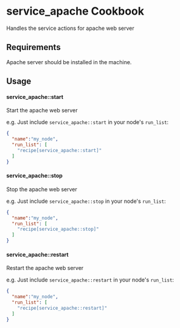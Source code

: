 service_apache Cookbook
=======================
Handles the service actions for apache web server


Requirements
------------
Apache server should be installed in the machine.

Usage
-----
#### service_apache::start
Start the apache web server

e.g.
Just include `service_apache::start` in your node's `run_list`:

```json
{
  "name":"my_node",
  "run_list": [
    "recipe[service_apache::start]"
  ]
}
```
#### service_apache::stop
Stop the apache web server

e.g.
Just include `service_apache::stop` in your node's `run_list`:

```json
{
  "name":"my_node",
  "run_list": [
    "recipe[service_apache::stop]"
  ]
}
```
#### service_apache::restart
Restart the apache web server

e.g.
Just include `service_apache::restart` in your node's `run_list`:

```json
{
  "name":"my_node",
  "run_list": [
    "recipe[service_apache::restart]"
  ]
}
```
